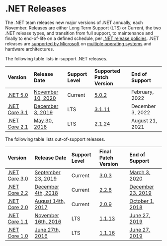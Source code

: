 
# .NET Releases

The .NET team releases new major versions of .NET annually, each November. Releases are either Long Term Support (LTS) or Current, the two .NET release types, and transition from full support, to maintenance and finally to end-of-life on a defined schedule, per [.NET release policies](release-policies.md). .NET releases are [supported by Microsoft](microsoft-support.md) on [multiple operating systems](os-lifecycle-policy.md) and hardware architectures.

The following table lists in-support .NET releases.

|  Version  |  Release Date | Support Level | Supported Patch Version | End of Support |
| :-- | :-- | :-- | :-- | :-- |
| [.NET 5.0](https://dotnet.microsoft.com/download/dotnet-core/5.0) | [November 10, 2020](https://devblogs.microsoft.com/dotnet/announcing-net-5-0/) | Current | [5.0.2](release-notes/5.0/README.md) | February, 2022 |
| [.NET Core 3.1](https://dotnet.microsoft.com/download/dotnet-core/3.1) | [December 3, 2019](https://devblogs.microsoft.com/dotnet/announcing-net-core-3-1/) | LTS | [3.1.11](release-notes/3.1/README.md) | December 3, 2022 |
| [.NET Core 2.1](https://dotnet.microsoft.com/download/dotnet-core/2.1) | [May 30, 2018](https://devblogs.microsoft.com/dotnet/announcing-net-core-2-1/) | LTS | [2.1.24](release-notes/2.1/README.md) | August 21, 2021 |

The following table lists out-of-support releases.

|  Version  |  Release Date | Support Level | Final Patch Version | End of Support |
| :-- | :-- | :-- | :-- | :-- |
| [.NET Core 3.0](https://dotnet.microsoft.com/download/dotnet-core/3.0) | [September 23, 2019](https://devblogs.microsoft.com/dotnet/announcing-net-core-3-0/) | Current | [3.0.3](release-notes/3.0/README.md) | [March 3, 2020](https://devblogs.microsoft.com/dotnet/net-core-3-0-end-of-life/) |
| [.NET Core 2.2](https://dotnet.microsoft.com/download/dotnet-core/2.2) | [December 4th, 2018](https://devblogs.microsoft.com/dotnet/announcing-net-core-2-2/) | Current | [2.2.8](release-notes/2.2/README.md) | [December 23, 2019](https://devblogs.microsoft.com/dotnet/net-core-2-2-will-reach-end-of-life-on-december-23-2019/) |
| [.NET Core 2.0](https://dotnet.microsoft.com/download/dotnet-core/2.0) | [August 14th, 2017](https://blogs.msdn.microsoft.com/dotnet/2017/08/14/announcing-net-core-2-0/) | Current | [2.0.9](release-notes/2.0/README.md) | [October 1, 2018](https://devblogs.microsoft.com/dotnet/net-core-2-0-will-reach-end-of-life-on-september-1-2018/) |
| [.NET Core 1.1](https://dotnet.microsoft.com/download/dotnet-core/1.1) | [November 16th, 2016](https://devblogs.microsoft.com/dotnet/announcing-net-core-1-1/) | LTS | [1.1.13](release-notes/1.1/README.md) | [June 27, 2019](https://devblogs.microsoft.com/dotnet/net-core-1-0-and-1-1-will-reach-end-of-life-on-june-27-2019/) |
| [.NET Core 1.0](https://dotnet.microsoft.com/download/dotnet-core/1.0) | [June 27th, 2016](https://devblogs.microsoft.com/dotnet/announcing-net-core-1-0/) | LTS | [1.1.16](release-notes/1.0/README.md) | [June 27, 2019](https://devblogs.microsoft.com/dotnet/net-core-1-0-and-1-1-will-reach-end-of-life-on-june-27-2019/) |
